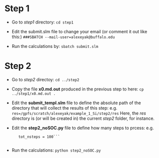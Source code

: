 # Step 1

  * Go to *step1* directory:  ```cd step1```

  * Edit the submit.slm file to change your email (or comment it out like this:)
   ```###SBATCH --mail-user=alexeyak@buffalo.edu```

  * Run the calculations by:   ```sbatch submit.slm```


# Step 2

  * Go to *step2* directoy:  ```cd ../step2```

  * Copy the file **x0.md.out** produced in the previous step to here: ```cp ../step1/x0.md.out .```

  * Edit the **submit_templ.slm** file to define the absolute path of the directory that will collect
    the results of this step:  e.g. ```res=/gpfs/scratch/alexeyak/example_1_Si/step2/res``` 
    Here, the *res* directory is (or will be created in) the current *step2* folder, for instance. 

  * Edit the **step2_noSOC.py** file to define how many steps to prcess: e.g.
    ```nsteps_per_job = 20
       tot_nsteps = 100```
   
  * Run the calculations:  ```python step2_noSOC.py```



